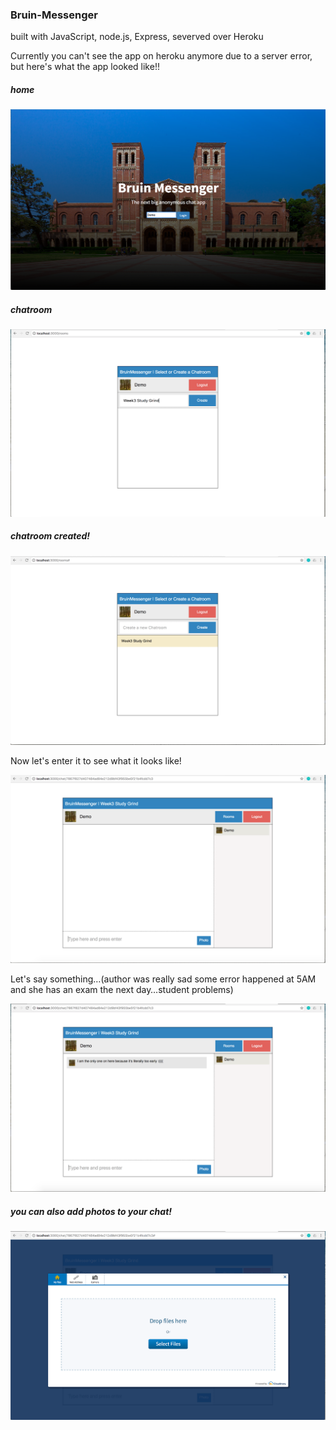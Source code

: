### Bruin-Messenger

built with JavaScript, node.js, Express, severved over Heroku 

Currently you can't see the app on heroku anymore due to a server error, but here's what the app looked like!!

##### home

![home](https://github.com/Astriddddzx/B-M/blob/master/screenshot/home.png) 




##### chatroom

![chatroom](https://github.com/Astriddddzx/B-M/blob/master/screenshot/chatroom.png)





##### chatroom created!

![create](https://github.com/Astriddddzx/B-M/blob/master/screenshot/create.png)



Now let's enter it to see what it looks like!

![enterchat](https://github.com/Astriddddzx/B-M/blob/master/screenshot/enterchat.png)



Let's say something…(author was really sad some error happened at 5AM and she has an exam the next day…student problems)

![usechat](https://github.com/Astriddddzx/B-M/blob/master/screenshot/usechat.png)



##### you can also add photos to your chat!

![photo](https://github.com/Astriddddzx/B-M/blob/master/screenshot/photo.png)
